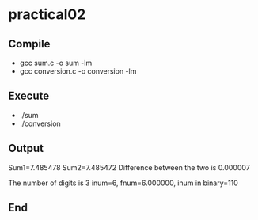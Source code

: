 # practical02

## Compile
* gcc sum.c -o sum -lm
* gcc conversion.c -o conversion -lm

## Execute
* ./sum
* ./conversion

## Output
Sum1=7.485478
Sum2=7.485472
Difference between the two is 0.000007


The number of digits is 3
inum=6, fnum=6.000000, inum in binary=110


## End
